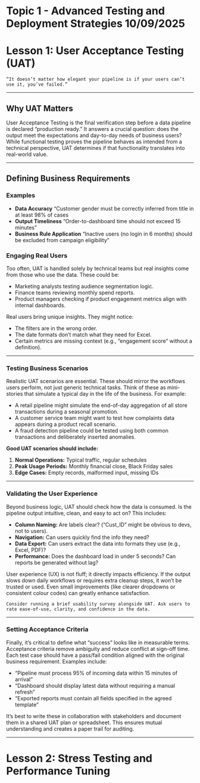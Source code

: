 # Topic 1 - Advanced Testing and Deployment Strategies 10/09/2025

# Lesson 1: User Acceptance Testing (UAT)

`“It doesn’t matter how elegant your pipeline is if your users can’t use it, you’ve failed.”`

---

## Why UAT Matters

User Acceptance Testing is the final verification step before a data pipeline is declared “production ready.” It answers a crucial question: does the output meet the expectations and day-to-day needs of business users? While functional testing proves the pipeline behaves as intended from a technical perspective, UAT determines if that functionality translates into real-world value.

---

## Defining Business Requirements

### Examples 

- **Data Accuracy** “Customer gender must be correctly inferred from title in at least 98% of cases
- **Output Timeliness** “Order-to-dashboard time should not exceed 15 minutes”
- **Business Rule Application** “Inactive users (no login in 6 months) should be excluded from campaign eligibility”

### Engaging Real Users

Too often, UAT is handled solely by technical teams but real insights come from those
who use the data. These could be:

- Marketing analysts testing audience segmentation logic.
- Finance teams reviewing monthly spend reports.
- Product managers checking if product engagement metrics
align with internal dashboards.

Real users bring unique insights. They might notice:

- The filters are in the wrong order.
- The date formats don’t match what they need for Excel.
- Certain metrics are missing context (e.g., “engagement score” without a definition).

---

### Testing Business Scenarios

Realistic UAT scenarios are essential. These should mirror the workflows users perform, not just generic technical tasks. Think of these as mini-stories that simulate a typical day in the life of the business. For example:

- A retail pipeline might simulate the end-of-day aggregation of all store transactions during a seasonal promotion.
- A customer service team might want to test how complaints data appears during a product recall scenario.
- A fraud detection pipeline could be tested using both common transactions and deliberately inserted anomalies.

**Good UAT scenarios should include:**

1. **Normal Operations:** Typical traffic, regular schedules
2. **Peak Usage Periods:** Monthly financial close, Black Friday sales
3. **Edge Cases:** Empty records, malformed input, missing IDs

---

### Validating the User Experience

Beyond business logic, UAT should check how the data is consumed. Is the pipeline output intuitive, clean, and easy to act on? This includes:

- **Column Naming:** Are labels clear? (“Cust_ID” might be obvious to devs, not to users).
- **Navigation:** Can users quickly find the info they need?
- **Data Export:** Can users extract the data into formats they use (e.g., Excel, PDF)?
- **Performance:** Does the dashboard load in under 5 seconds? Can reports be generated without lag?

User experience (UX) is not fluff; it directly impacts efficiency. If the output slows down daily workflows or requires extra cleanup steps, it won’t be trusted or used. Even small improvements (like clearer dropdowns or consistent colour codes) can greatly enhance satisfaction.

`Consider running a brief usability survey alongside UAT. Ask users to rate ease-of-use, clarity, and confidence in the data.`

---

### Setting Acceptance Criteria

Finally, it’s critical to define what “success” looks like in measurable terms. Acceptance criteria remove ambiguity and reduce conflict at sign-off time. Each test case should have a pass/fail condition aligned with the original business requirement. Examples include:

- “Pipeline must process 95% of incoming data within 15 minutes of arrival”
- “Dashboard should display latest data without requiring a manual refresh”
- “Exported reports must contain all fields specified in the agreed template”

It’s best to write these in collaboration with stakeholders and document them in a shared UAT plan or spreadsheet. This ensures mutual understanding and creates a paper trail for auditing.

---

# Lesson 2: Stress Testing and Performance Tuning


